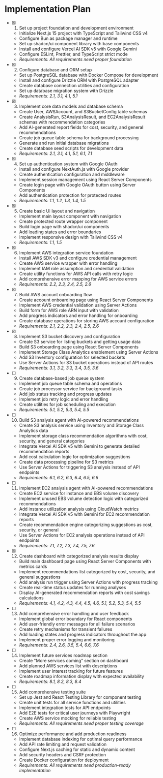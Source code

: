 # Implementation Plan

- [x] 1. Set up project foundation and development environment

  - Initialize Next.js 15 project with TypeScript and Tailwind CSS v4
  - Configure Bun as package manager and runtime
  - Set up shadcn/ui component library with base components
  - Install and configure Vercel AI SDK v5 with Google Gemini
  - Configure ESLint, Prettier, and TypeScript strict mode
  - _Requirements: All requirements need proper foundation_

- [x] 2. Configure database and ORM setup

  - Set up PostgreSQL database with Docker Compose for development
  - Install and configure Drizzle ORM with PostgreSQL adapter
  - Create database connection utilities and configuration
  - Set up database migration system with Drizzle
  - _Requirements: 2.1, 3.1, 4.1, 5.1_

- [x] 3. Implement core data models and database schema

  - Create User, AWSAccount, and S3BucketConfig table schemas
  - Create AnalysisRun, S3AnalysisResult, and EC2AnalysisResult schemas with recommendation categories
  - Add AI-generated report fields for cost, security, and general recommendations
  - Create job queue table schema for background processing
  - Generate and run initial database migrations
  - Create database seed scripts for development data
  - _Requirements: 2.1, 3.1, 4.1, 5.1, 6.1, 7.1_

- [x] 4. Set up authentication system with Google OAuth

  - Install and configure NextAuth.js with Google provider
  - Create authentication configuration and middleware
  - Implement session management using React Server Components
  - Create login page with Google OAuth button using Server Components
  - Add authentication protection for protected routes
  - _Requirements: 1.1, 1.2, 1.3, 1.4, 1.5_

- [x] 5. Create basic UI layout and navigation

  - Implement main layout component with navigation
  - Create protected route wrapper component
  - Build login page with shadcn/ui components
  - Add loading states and error boundaries
  - Implement responsive design with Tailwind CSS v4
  - _Requirements: 1.1, 1.5_

- [x] 6. Implement AWS integration service foundation

  - Install AWS SDK v3 and configure credential management
  - Create AWS service wrapper with error handling
  - Implement IAM role assumption and credential validation
  - Create utility functions for AWS API calls with retry logic
  - Add comprehensive error mapping for AWS service errors
  - _Requirements: 2.2, 2.3, 2.4, 2.5, 2.6_

- [x] 7. Build AWS account onboarding flow

  - Create account onboarding page using React Server Components
  - Implement AWS credential validation using Server Actions
  - Build form for AWS role ARN input with validation
  - Add progress indicators and error handling for onboarding
  - Create database operations for storing AWS account configuration
  - _Requirements: 2.1, 2.2, 2.3, 2.4, 2.5, 2.6_

- [x] 8. Implement S3 bucket discovery and configuration

  - Create S3 service for listing buckets and getting usage data
  - Build S3 onboarding page using React Server Components
  - Implement Storage Class Analytics enablement using Server Actions
  - Add S3 Inventory configuration for selected buckets
  - Use Server Actions for S3 bucket operations instead of API routes
  - _Requirements: 3.1, 3.2, 3.3, 3.4, 3.5, 3.6_

- [ ] 9. Create database-based job queue system

  - Implement job queue table schema and operations
  - Create job processor service for background tasks
  - Add job status tracking and progress updates
  - Implement job retry logic and error handling
  - Create utilities for job scheduling and execution
  - _Requirements: 5.1, 5.2, 5.3, 5.4, 5.5_

- [ ] 10. Build S3 analysis agent with AI-powered recommendations

  - Create S3 analysis service using Inventory and Storage Class Analytics data
  - Implement storage class recommendation algorithms with cost, security, and general categories
  - Integrate Vercel AI SDK v5 with Gemini to generate detailed recommendation reports
  - Add cost calculation logic for optimization suggestions
  - Create data processing pipeline for S3 metrics
  - Use Server Actions for triggering S3 analysis instead of API endpoints
  - _Requirements: 6.1, 6.2, 6.3, 6.4, 6.5, 6.6_

- [ ] 11. Implement EC2 analysis agent with AI-powered recommendations

  - Create EC2 service for instance and EBS volume discovery
  - Implement unused EBS volume detection logic with categorized recommendations
  - Add instance utilization analysis using CloudWatch metrics
  - Integrate Vercel AI SDK v5 with Gemini for EC2 recommendation reports
  - Create recommendation engine categorizing suggestions as cost, security, or general
  - Use Server Actions for EC2 analysis operations instead of API endpoints
  - _Requirements: 7.1, 7.2, 7.3, 7.4, 7.5, 7.6_

- [x] 12. Create dashboard with categorized analysis results display

  - Build main dashboard page using React Server Components with metrics cards
  - Implement recommendations list categorized by cost, security, and general suggestions
  - Add analysis run trigger using Server Actions with progress tracking
  - Create real-time status updates for running analyses
  - Display AI-generated recommendation reports with cost savings calculations
  - _Requirements: 4.1, 4.2, 4.3, 4.4, 4.5, 4.6, 5.1, 5.2, 5.3, 5.4, 5.5_

- [ ] 13. Add comprehensive error handling and user feedback

  - Implement global error boundary for React components
  - Add user-friendly error messages for all failure scenarios
  - Create retry mechanisms for transient failures
  - Add loading states and progress indicators throughout the app
  - Implement proper error logging and monitoring
  - _Requirements: 2.4, 2.6, 3.5, 5.4, 6.6, 7.6_

- [ ] 14. Implement future services roadmap section

  - Create "More services coming" section on dashboard
  - Add planned AWS services list with descriptions
  - Implement user interest tracking for future features
  - Create roadmap information display with expected availability
  - _Requirements: 8.1, 8.2, 8.3, 8.4_

- [ ] 15. Add comprehensive testing suite

  - Set up Jest and React Testing Library for component testing
  - Create unit tests for all service functions and utilities
  - Implement integration tests for API endpoints
  - Add E2E tests for critical user journeys with Playwright
  - Create AWS service mocking for reliable testing
  - _Requirements: All requirements need proper testing coverage_

- [ ] 16. Optimize performance and add production readiness
  - Implement database indexing for optimal query performance
  - Add API rate limiting and request validation
  - Configure Next.js caching for static and dynamic content
  - Add security headers and CSRF protection
  - Create Docker configuration for deployment
  - _Requirements: All requirements need production-ready implementation_
